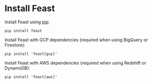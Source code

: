 # Install Feast

Install Feast using [pip](https://pip.pypa.io):

```text
pip install feast
```

Install Feast with GCP dependencies \(required when using BigQuery or Firestore\):

```text
pip install 'feast[gcp]'
```

Install Feast with AWS dependencies \(required when using Redshift or DynamoDB\):

```text
pip install 'feast[aws]'
```

